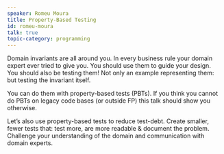 ```yaml
---
speaker: Romeu Moura
title: Property-Based Testing
id: romeu-moura
talk: true
topic-category: programming
---
```

Domain invariants are all around you. In every business rule your domain expert ever tried to give you. You should use them to guide your design. You should also be testing them! Not only an example representing them: but testing the invariant itself.

You can do them with property-based tests (PBTs). If you think you cannot do PBTs on legacy code bases (or outside FP) this talk should show you otherwise.

Let’s also use property-based tests to reduce test-debt. Create smaller, fewer tests that: test more, are more readable & document the problem. Challenge your understanding of the domain and communication with domain experts.
